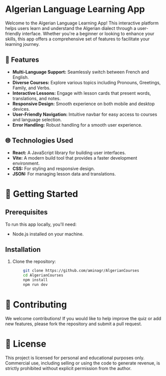 # Algerian Language Learning App

Welcome to the Algerian Language Learning App! This interactive platform helps users learn and understand the Algerian dialect through a user-friendly interface. Whether you're a beginner or looking to enhance your skills, this app offers a comprehensive set of features to facilitate your learning journey.

## 📖 Features

- **Multi-Language Support:** Seamlessly switch between French and English.
- **Diverse Courses:** Explore various topics including Pronouns, Greetings, Family, and Verbs.
- **Interactive Lessons:** Engage with lesson cards that present words, translations, and notes.
- **Responsive Design:** Smooth experience on both mobile and desktop devices.
- **User-Friendly Navigation:** Intuitive navbar for easy access to courses and language selection.
- **Error Handling:** Robust handling for a smooth user experience.

## 🌐 Technologies Used

- **React:** A JavaScript library for building user interfaces.
- **Vite:** A modern build tool that provides a faster development environment.
- **CSS:** For styling and responsive design.
- **JSON:** For managing lesson data and translations.

# 🚀 Getting Started

## Prerequisites

To run this app locally, you'll need:
- Node.js installed on your machine.

## Installation

1. Clone the repository:
```bash
        git clone https://github.com/aminagr/AlgerianCourses
        cd AlgerianCourses
        npm install
        npm run dev
   ```
   # 🤝 Contributing

We welcome contributions! If you would like to help improve the quiz or add new features, please fork the repository and submit a pull request.
  # 📜 License 
  This project is licensed for personal and educational purposes only. Commercial use, including selling or using the code to generate revenue, is strictly prohibited without explicit permission from the author.
